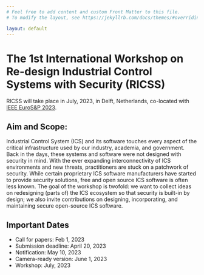 ```yaml
---
# Feel free to add content and custom Front Matter to this file.
# To modify the layout, see https://jekyllrb.com/docs/themes/#overriding-theme-defaults

layout: default
---
```


# The 1st International Workshop on Re-design Industrial Control Systems with Security (RICSS)

RICSS will take place in July, 2023, in Delft, Netherlands, co-located with [IEEE EuroS&P 2023](https://eurosp2023.ieee-security.org/index.html). 

## Aim and Scope: 

Industrial Control System (ICS) and its software touches every aspect of the critical infrastructure used by our industry, academia, and government. Back in the days, these systems and software were not designed with security in mind. With the ever expanding interconnectivity of ICS environments and new threats, practitioners are stuck on a patchwork of security. While certain proprietary ICS software manufacturers have started to provide security solutions, free and open source ICS software is often less known. The goal of the workshop is twofold: we want to collect ideas on redesigning (parts of) the ICS ecosystem so that security is built-in by design; we also invite contributions on designing, incorporating, and maintaining secure open-source ICS software.


## Important Dates

- Call for papers: Feb 1, 2023
- Submission deadline: April 20, 2023
- Notification: May 10, 2023
- Camera-ready version: June 1, 2023
- Workshop: July, 2023



